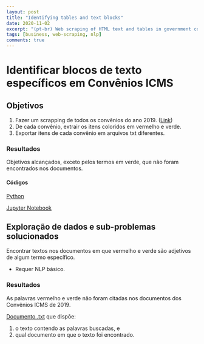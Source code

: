 ```yaml
---
layout: post
title: "Identifying tables and text blocks"
date: 2020-11-02
excerpt: "(pt-br) Web scraping of HTML text and tables in government covenants"
tags: [business, web-scraping, nlp]
comments: true
---
```


# Identificar blocos de texto específicos em Convênios ICMS

## Objetivos
1. Fazer um scrapping de todos os convênios do ano 2019. ([Link](https://www.confaz.fazenda.gov.br/legislacao/convenios/2019))
2. De cada convênio, extrair os itens coloridos em vermelho e verde.
3. Exportar itens de cada convênio em arquivos txt diferentes.

### Resultados
Objetivos alcançados, exceto pelos termos em verde, que não foram encontrados nos documentos.

#### Códigos
[Python](https://github.com/pedroafleite/convenios/blob/main/convenios.py) 

[Jupyter Notebook](https://github.com/pedroafleite/convenios/blob/main/convenios.ipynb)

## Exploração de dados e sub-problemas solucionados
Encontrar textos nos documentos em que vermelho e verde são adjetivos de algum termo específico.
  - Requer NLP básico.

### Resultados 
As palavras vermelho e verde não foram citadas nos documentos dos Convênios ICMS de 2019.

[Documento .txt](https://github.com/pedroafleite/convenios/blob/main/output.txt) que dispõe:
1. o texto contendo as palavras buscadas, e 
2. qual documento em que o texto foi encontrado.
